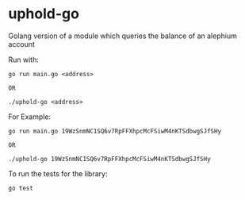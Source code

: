 # uphold-go

Golang version of a module which queries the balance of an alephium account

Run with:
```
go run main.go <address>

OR

./uphold-go <address>
```

For Example:
```
go run main.go 19WzSnmNC1SQ6v7RpFFXhpcMcFSiwM4nKTSdbwgSJfSHy

OR

./uphold-go 19WzSnmNC1SQ6v7RpFFXhpcMcFSiwM4nKTSdbwgSJfSHy
```

To run the tests for the library:

```
go test
```